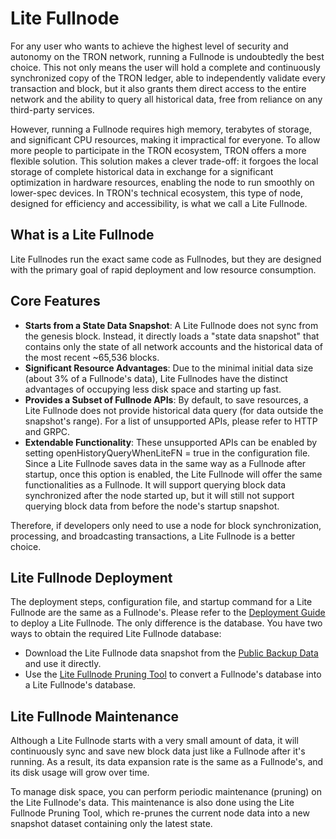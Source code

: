 # Lite Fullnode

For any user who wants to achieve the highest level of security and autonomy on the TRON network, running a Fullnode is undoubtedly the best choice. This not only means the user will hold a complete and continuously synchronized copy of the TRON ledger, able to independently validate every transaction and block, but it also grants them direct access to the entire network and the ability to query all historical data, free from reliance on any third-party services.

However, running a Fullnode requires high memory, terabytes of storage, and significant CPU resources, making it impractical for everyone. To allow more people to participate in the TRON ecosystem, TRON offers a more flexible solution. This solution makes a clever trade-off: it forgoes the local storage of complete historical data in exchange for a significant optimization in hardware resources, enabling the node to run smoothly on lower-spec devices. In TRON's technical ecosystem, this type of node, designed for efficiency and accessibility, is what we call a Lite Fullnode.

## What is a Lite Fullnode
Lite Fullnodes run the exact same code as Fullnodes, but they are designed with the primary goal of rapid deployment and low resource consumption.

## Core Features
  - **Starts from a State Data Snapshot**: A Lite Fullnode does not sync from the genesis block. Instead, it directly loads a "state data snapshot" that contains only the state of all network accounts and the historical data of the most recent ~65,536 blocks.
 - **Significant Resource Advantages**: Due to the minimal initial data size (about 3% of a Fullnode's data), Lite Fullnodes have the distinct advantages of occupying less disk space and starting up fast.
 - **Provides a Subset of Fullnode APIs**: By default, to save resources, a Lite Fullnode does not provide historical data query (for data outside the snapshot's range). For a list of unsupported APIs, please refer to HTTP and GRPC.
 - **Extendable Functionality**: These unsupported APIs can be enabled by setting openHistoryQueryWhenLiteFN = true in the configuration file. Since a Lite Fullnode saves data in the same way as a Fullnode after startup, once this option is enabled, the Lite Fullnode will offer the same functionalities as a Fullnode. It will support querying block data synchronized after the node started up, but it will still not support querying block data from before the node's startup snapshot.

Therefore, if developers only need to use a node for block synchronization, processing, and broadcasting transactions, a Lite Fullnode is a better choice.

## Lite Fullnode Deployment
The deployment steps, configuration file, and startup command for a Lite Fullnode are the same as a Fullnode's. Please refer to the [Deployment Guide](installing_javatron.md) to deploy a Lite Fullnode. The only difference is the database. You have two ways to obtain the required Lite Fullnode database:

 - Download the Lite Fullnode data snapshot from the [Public Backup Data](backup_restore.md/#lite-fullnode-data-snapshots) and use it directly.
 - Use the [Lite Fullnode Pruning Tool](toolkit.md/#lite-fullnode-data-pruning) to convert a Fullnode's database into a Lite Fullnode's database.


## Lite Fullnode Maintenance
Although a Lite Fullnode starts with a very small amount of data, it will continuously sync and save new block data just like a Fullnode after it's running. As a result, its data expansion rate is the same as a Fullnode's, and its disk usage will grow over time.

To manage disk space, you can perform periodic maintenance (pruning) on the Lite Fullnode's data. This maintenance is also done using the Lite Fullnode Pruning Tool, which re-prunes the current node data into a new snapshot dataset containing only the latest state.
